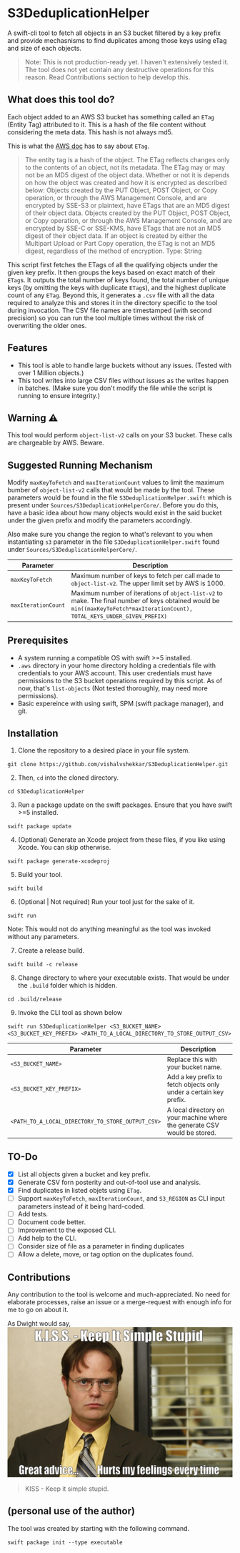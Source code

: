 # S3DeduplicationHelper

A swift-cli tool to fetch all objects in an S3 bucket filtered by a key prefix and provide mechasnisms to find duplicates among those keys using eTag and size of each objects.

> Note: This is not production-ready yet. I haven't extensively tested it. The tool does not yet contain any destructive operations for this reason. Read Contributions section to help develop this.

## What does this tool do?

Each object added to an AWS S3 bucket has something called an `ETag` (Entity Tag) attributed to it. This is a hash of the file content without considering the meta data. This hash is not always md5.

This is what the [AWS doc](https://docs.aws.amazon.com/AmazonS3/latest/API/RESTCommonResponseHeaders.html) has to say about `ETag`.
> The entity tag is a hash of the object. The ETag reflects changes only to the contents of an object, not its metadata. The ETag may or may not be an MD5 digest of the object data. Whether or not it is depends on how the object was created and how it is encrypted as described below:
>Objects created by the PUT Object, POST Object, or Copy operation, or through the AWS Management Console, and are encrypted by SSE-S3 or plaintext, have ETags that are an MD5 digest of their object data.
>Objects created by the PUT Object, POST Object, or Copy operation, or through the AWS Management Console, and are encrypted by SSE-C or SSE-KMS, have ETags that are not an MD5 digest of their object data.
>If an object is created by either the Multipart Upload or Part Copy operation, the ETag is not an MD5 digest, regardless of the method of encryption.
>Type: String

This script first fetches the ETags of all the qualifying objects under the given key prefix. It then groups the keys based on exact match of their `ETag`s. It outputs the total number of keys found, the total number of unique keys (by omitting the keys with duplicate `ETag`s), and the highest duplicate count of any `ETag`. Beyond this, it generates a `.csv` file with all the data required to analyze this and stores it in the directory specific to the tool during invocation. The CSV file names are timestamped (with second precision) so you can run the tool multiple times without the risk of overwriting the older ones.

## Features

- This tool is able to handle large buckets without any issues. (Tested with over 1 Million objects.)
- This tool writes into large CSV files without issues as the writes happen in batches. (Make sure you don't modify the file while the script is running to ensure integrity.)

## Warning ⚠️

This tool would perform `object-list-v2` calls on your S3 bucket. These calls are chargeable by AWS. Beware.

## Suggested Running Mechanism

Modify `maxKeyToFetch` and `maxIterationCount` values to limit the maximum bumber of `object-list-v2` calls that would be made by the tool. These parameters would be found in the file `S3DeduplicationHelper.swift` which is present under `Sources/S3DeduplicationHelperCore/`. Before you do this, have a basic idea about how many objects would exist in the said bucket under the given prefix and modify the parameters accordingly.

Also make sure you change the region to what's relevant to you when instantiating `s3` parameter in the file `S3DeduplicationHelper.swift` found under `Sources/S3DeduplicationHelperCore/`.

Parameter | Description
----|----
`maxKeyToFetch` | Maximum number of keys to fetch per call made to `object-list-v2`. The upper limit set by AWS is 1000.
`maxIterationCount` | Maximum number of iterations of `object-list-v2` to make. The final number of keys obtained would be `min((maxKeyToFetch*maxIterationCount), TOTAL_KEYS_UNDER_GIVEN_PREFIX)`

## Prerequisites

- A system running a compatible OS with swift >=5 installed.
- `.aws` directory in your home directory holding a credentials file with credentials to your AWS account. This user credentials must have permissions to the S3 bucket operations required by this script. As of now, that's `list-objects` (Not tested thoroughly, may need more permissions).
- Basic expereince with using swift, SPM (swift package manager), and git.

## Installation

1. Clone the repository to a desired place in your file system.
```
git clone https://github.com/vishalvshekkar/S3DeduplicationHelper.git
```

2. Then, `cd` into the cloned directory.
```
cd S3DeduplicationHelper
```

3. Run a package update on the swift packages.
Ensure that you have swift >=5 installed.
```
swift package update
```

4. (Optional) Generate an Xcode project from these files, if you like using Xcode. You can skip otherwise.
```
swift package generate-xcodeproj
```

5. Build your tool.
```
swift build
```

6. (Optional | Not required) Run your tool just for the sake of it.
```
swift run
```
Note: This would not do anything meaningful as the tool was invoked without any parameters.

7. Create a release build.
```
swift build -c release
```

8. Change directory to where your executable exists. That would be under the `.build` folder which is hidden.
```
cd .build/release
```

9. Invoke the CLI tool as shown below
```
swift run S3DeduplicationHelper <S3_BUCKET_NAME> <S3_BUCKET_KEY_PREFIX> <PATH_TO_A_LOCAL_DIRECTORY_TO_STORE_OUTPUT_CSV>
```

Parameter | Description
--- | ---
`<S3_BUCKET_NAME>` | Replace this with your bucket name.
`<S3_BUCKET_KEY_PREFIX>` | Add a key prefix to fetch objects only under a certain key prefix.
`<PATH_TO_A_LOCAL_DIRECTORY_TO_STORE_OUTPUT_CSV>` | A local directory on your machine where the generate CSV would be stored.

## TO-Do

- [X] List all objects given a bucket and key prefix.
- [X] Generate CSV forn posterity and out-of-tool use and analysis.
- [X] Find duplicates in listed objets using `ETag`.
- [ ] Support `maxKeyToFetch`, `maxIterationCount`, and `S3_REGION` as CLI input parameters instead of it being hard-coded.
- [ ] Add tests.
- [ ] Document code better.
- [ ] Improvement to the exposed CLI.
- [ ] Add help to the CLI.
- [ ] Consider size of file as a parameter in finding duplicates
- [ ] Allow a delete, move, or tag option on the duplicates found.

## Contributions
Any contribution to the tool is welcome and much-appreciated.
No need for elaborate processes, raise an issue or a merge-request with enough info for me to go on about it.

As Dwight would say,
![Dwight_Says](/images/dwight-says.jpg)
>KISS - Keep it simple stupid.

## (personal use of the author)

The tool was created by starting with the following command.
```
swift package init --type executable
```
